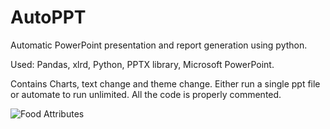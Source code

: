 # AutoPPT
Automatic PowerPoint presentation and report generation using python. 

Used:
Pandas,
xlrd,
Python,
PPTX library,
Microsoft PowerPoint.

Contains Charts, text change and theme change. 
Either run a single ppt file or automate to run unlimited. All the code is properly commented.

![Food Attributes](https://github.com/Dilipsripuram/AutoPPT/blob/master/image_1.PNG)
